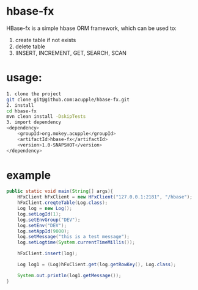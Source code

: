# hbase-fx
HBase-fx is a simple hbase ORM framework, which can be used to:
1. create table if not exists
2. delete table
3. IINSERT, INCREMENT, GET, SEARCH, SCAN

# usage:
```bash
1. clone the project
git clone git@github.com:acupple/hbase-fx.git
2. install
cd hbase-fx
mvn clean install -DskipTests
3. import dependency
<dependency>
    <groupId>org.mokey.acupple</groupId>
    <artifactId>hbase-fx</artifactId>
    <version>1.0-SNAPSHOT</version>
</dependency>
```
# example
```java
public static void main(String[] args){
    HFxClient hFxClient = new HFxClient("127.0.0.1:2181", "/hbase");
    hFxClient.creqteTable(Log.class);
    Log log = new Log();
    log.setLogId(1);
    log.setEnvGroup("DEV");
    log.setEnv("DEV");
    log.setAppId(9000);
    log.setMessage("this is a test message");
    log.setLogtime(System.currentTimeMillis());

    hFxClient.insert(log);

    Log log1 = (Log)hFxClient.get(log.getRowKey(), Log.class);

    System.out.println(log1.getMessage());
}
```
